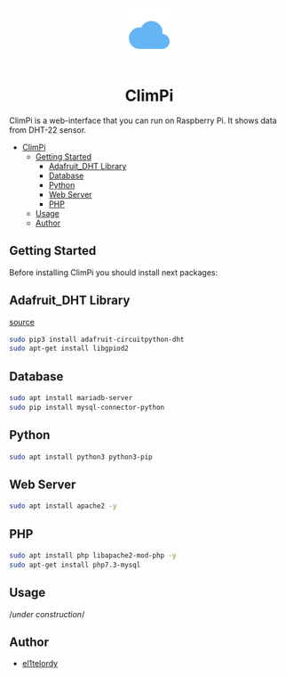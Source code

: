 <p align="center">
  <a href="https://github.com/el1telordy/ClimPi"><img src="https://raw.githubusercontent.com/el1telordy/ClimPi/main/ico.svg" height="100"></a>
</p>

<span align="center">

# ClimPi
</span>
ClimPi is a web-interface that you can run on Raspberry Pi. It shows data from DHT-22 sensor.

- [ClimPi](#ClimPi)
  - [Getting Started](#getting-started)
    - [Adafruit_DHT Library](#adafruit_dht-library)
    - [Database](#database)
    - [Python](#python)
    - [Web Server](#web-server)
    - [PHP](#php)
  - [Usage](#Usage)
  - [Author](#author)

## Getting Started

Before installing ClimPi you should install next packages:

## Adafruit_DHT Library
[source](https://github.com/adafruit/Adafruit_CircuitPython_DHT)
```bash
sudo pip3 install adafruit-circuitpython-dht
sudo apt-get install libgpiod2
```

## Database
```bash
sudo apt install mariadb-server
sudo pip install mysql-connector-python
```

## Python
```bash
sudo apt install python3 python3-pip
```
## Web Server
```bash
sudo apt install apache2 -y
```
## PHP
```bash
sudo apt install php libapache2-mod-php -y
sudo apt-get install php7.3-mysql
```

## Usage
/*under construction*/

## Author
- [el1telordy](https://github.com/el1telordy)
